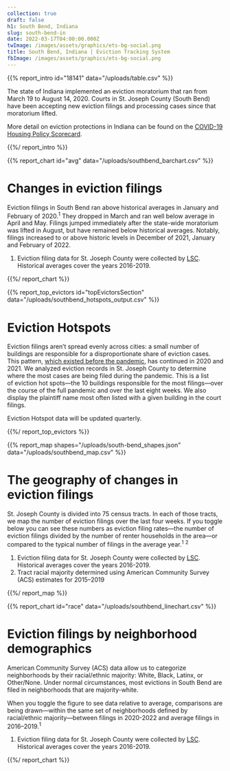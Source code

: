 ```yaml
---
collection: true
draft: false
h1: South Bend, Indiana
slug: south-bend-in
date: 2022-03-17T04:00:00.000Z
twImage: /images/assets/graphics/ets-bg-social.png
title: South Bend, Indiana | Eviction Tracking System
fbImage: /images/assets/graphics/ets-bg-social.png
---
```


{{% report_intro id="18141" data="/uploads/table.csv" %}}















The state of Indiana implemented an eviction moratorium that ran from March 19 to August 14, 2020. Courts in St. Joseph County (South Bend) have been accepting new eviction filings and processing cases since that moratorium lifted.

More detail on eviction protections in Indiana can be found on the [COVID-19 Housing Policy Scorecard](https://evictionlab.org/covid-policy-scorecard/in/).















{{%/ report_intro %}}



{{% report_chart id="avg" data="/uploads/southbend_barchart.csv" %}}

# Changes in eviction filings

Eviction filings in South Bend ran above historical averages in January and February of 2020.<sup>1</sup> They dropped in March and ran well below average in April and May. Filings jumped immediately after the state-wide moratorium was lifted in August, but have remained below historical averages. Notably, filings increased to or above historic levels in December of 2021, January and February of 2022. 

1. Eviction filing data for St. Joseph County were collected by [LSC](https://www.lsc.gov/). Historical averages cover the years 2016-2019.

{{%/ report_chart %}}



{{% report_top_evictors id="topEvictorsSection" data="/uploads/southbend_hotspots_output.csv" %}}


# Eviction Hotspots

Eviction filings aren’t spread evenly across cities: a small number of buildings are responsible for a disproportionate share of eviction cases. This pattern, [which existed before the pandemic](https://evictionlab.org/top-evicting-landlords-drive-us-eviction-crisis/), has continued in 2020 and 2021. We analyzed eviction records in St. Joseph County to determine where the most cases are being filed during the pandemic. This is a list of eviction hot spots—the 10 buildings responsible for the most filings—over the course of the full pandemic and over the last eight weeks. We also display the plaintiff name most often listed with a given building in the court filings.

Eviction Hotspot data will be updated quarterly.


{{%/ report_top_evictors %}}



{{% report_map shapes="/uploads/south-bend_shapes.json" data="/uploads/southbend_map.csv" %}}





# The geography of changes in eviction filings

St. Joseph County is divided into 75 census tracts. In each of those tracts, we map the number of eviction filings over the last four weeks. If you toggle below you can see these numbers as eviction filing rates—the number of eviction filings divided by the number of renter households in the area—or compared to the typical number of filings in the average year.<sup>1</sup> <sup>2</sup>

1. Eviction filing data for St. Joseph County were collected by [LSC](https://www.lsc.gov/). Historical averages cover the years 2016-2019.
2. Tract racial majority determined using American Community Survey (ACS) estimates for 2015–2019





{{%/ report_map %}}



{{% report_chart id="race" data="/uploads/southbend_linechart.csv" %}}



# Eviction filings by neighborhood demographics

American Community Survey (ACS) data allow us to categorize neighborhoods by their racial/ethnic majority: White, Black, Latinx, or Other/None. Under normal circumstances, most evictions in South Bend are filed in neighborhoods that are majority-white. 

When you toggle the figure to see data relative to average, comparisons are being drawn—within the same set of neighborhoods defined by racial/ethnic majority—between filings in 2020-2022 and average filings in 2016–2019.<sup>1</sup>

1. Eviction filing data for St. Joseph County were collected by [LSC](https://www.lsc.gov/). Historical averages cover the years 2016-2019.



{{%/ report_chart %}}